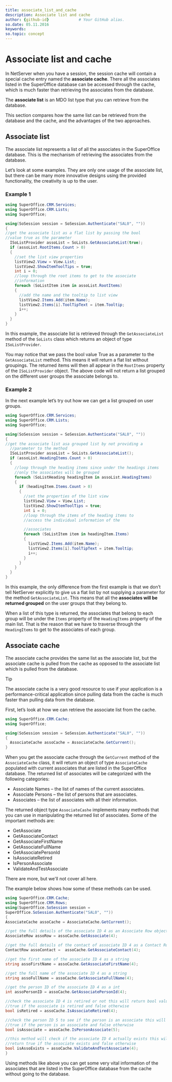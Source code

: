 ```yaml
---
title: associate_list_and_cache
description: Associate list and cache
author: {github-id}             # Your GitHub alias.
so.date: 05.11.2016
keywords:
so.topic: concept
---
```


# Associate list and cache

In NetServer when you have a session, the session cache will contain a special cache entry named the **associate cache**. There all the associates listed in the SuperOffice database can be accessed through the cache, which is much faster than retrieving the associates from the database.

The **associate list** is an MDO list type that you can retrieve from the database.

This section compares how the same list can be retrieved from the database and the cache, and the advantages of the two approaches.

## Associate list

The associate list represents a list of all the associates in the SuperOffice database. This is the mechanism of retrieving the associates from the database.

Let’s look at some examples. They are only one usage of the associate list, but there can be many more innovative designs using the provided functionality, the creativity is up to the user.

### Example 1

```csharp
using SuperOffice.CRM.Services;
using SuperOffice.CRM.Lists;
using SuperOffice;

using(SoSession session = SoSession.Authenticate("SAL0", ""))
{
//get the associate list as a flat list by passing the bool
//value true as the parameter
  ISoListProvider assoList = SoLists.GetAssociateList(true);
  if (assoList.RootItems.Count > 0)
  {
    //set the list view properties
    listView2.View = View.List;
    listView2.ShowItemToolTips = true;
    int i = 0;
    //loop through the root items to get to the associate
    //information
    foreach (SoListItem item in assoList.RootItems)
    {
      //add the name and the tooltip to list view
      listView2.Items.Add(item.Name);
      listView2.Items[i].ToolTipText = item.Tooltip;
      i++;
    }
  }
}
```

In this example, the associate list is retrieved through the `GetAssociateList` method of the `SoLists` class which returns an object of type `ISoListProvider`.

You may notice that we pass the bool value True as a parameter to the `GetAssociateList` method. This means it will return a flat list without groupings. The returned items will then all appear in the `RootItems` property of the `ISoListProvider` object. The above code will not return a list grouped on the different user groups the associate belongs to.

### Example 2

In the next example let’s try out how we can get a list grouped on user groups.

```csharp
using SuperOffice.CRM.Services;
using SuperOffice.CRM.Lists;
using SuperOffice;

using(SoSession session = SoSession.Authenticate("SAL0", ""))
{
//get the associate list asa grouped list by not providing a
  //parameter to the method
  ISoListProvider assoList = SoLists.GetAssociateList();
  if (assoList.HeadingItems.Count > 0)
  {
    //loop through the heading items since under the headings items
    //only the associates will be grouped
    foreach (SoListHeading headingItem in assoList.HeadingItems)
    {
      if (headingItem.Items.Count > 0)
      {
        //set the properties of the list view
        listView2.View = View.List;
        listView2.ShowItemToolTips = true;
        int i = 0;
        //loop through the items of the heading items to
        //access the individual information of the 

        //associates
        foreach (SoListItem item in headingItem.Items)
        {
          listView2.Items.Add(item.Name);
          listView2.Items[i].ToolTipText = item.Tooltip;
          i++;
        }
      }
    }
  }
}
```

In this example, the only difference from the first example is that we don’t tell NetServer explicitly to give us a flat list by not supplying a parameter for the method `GetAssociateList`. This means that all the **associates will be returned grouped** on the user groups that they belong to.

When a list of this type is returned, the associates that belong to each group will be under the `Items` property of the `HeadingItems` property of the main list. That is the reason that we have to traverse through the `HeadingItems` to get to the associates of each group.

## Associate cache

The associate cache provides the same list as the associate list, but the associate cache is pulled from the cache as opposed to the associate list which is pulled from the database.

> [!TIP]
> The associate cache is a very good resource to use if your application is a performance-critical application since pulling data from the cache is much faster than pulling data from the database.

First, let’s look at how we can retrieve the associate list from the cache.

```csharp
using SuperOffice.CRM.Cache;
using SuperOffice;

using(SoSession session = SoSession.Authenticate("SAL0", ""))
{
  AssociateCache assoCache = AssociateCache.GetCurrent();
}
```

When you get the associate cache through the `GetCurrent` method of the `AssociateCache` class, it will return an object of type `AssociateCache` populated with current associates that are listed in the SuperOffice database. The returned list of associates will be categorized with the following categories:

* Associate Names – the list of names of the current associates.
* Associate Persons – the list of persons that are associates.
* Associates – the list of associates with all their information.

The returned object type `AssociateCashe` implements many methods that you can use in manipulating the returned list of associates. Some of the important methods are:

* GetAssociate
* GetAssociateContact
* GetAssociateFirstName
* GetAssociateFullName
* GetAssociatePersonId
* IsAssociateRetired
* IsPersonAssociate
* ValidateAndTestAssociate

There are more, but we'll not cover all here.

The example below shows how some of these methods can be used.

```csharp
using SuperOffice.CRM.Cache;
using SuperOffice.CRM.Rows;
using(SuperOffice.SoSession session =
SuperOffice.SoSession.Authenticate("SAL0", ""))
{
AssociateCache assoCache = AssociateCache.GetCurrent();

//get the full details of the associate ID 4 as an Associate Row object
AssociateRow assoRow = assoCache.GetAssociate(4);

//get the full details of the contact of associate ID 4 as a Contact Row object
ContactRow assoContact =  assoCache.GetAssociateContact(4);

//get the first name of the associate ID 4 as a string
string assoFirstName = assoCache.GetAssociateFirstName(4);

//get the full name of the associate ID 4 as a string
string assoFullName = assoCache.GetAssociateFullName(4);

//get the person ID of the associate ID 4 as a int
int assoPersonID = assoCache.GetAssociatePersonId(4);

//check the associate ID 4 is retired or not this will return bool value
//true if the associate is retired and false otherwise
bool isRetired = assoCache.IsAssociateRetired(4);

//check the person ID 5 to see if the person is an associate this will return
//true if the person is an associate and false otherwise
bool isAssociate = assoCache.IsPersonAssociate(5);

//this method will check if the associate ID 4 actually exists this will
//return true if the associate exists and false otherwise
bool isAssoExists = assoCache.ValidateAndTestAssociate(4);
}
```

Using methods like above you can get some very vital information of the associates that are listed in the SuperOffice database from the cache without going to the database.
